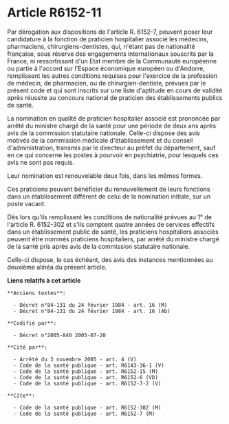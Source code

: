 # Article R6152-11

Par dérogation aux dispositions de l'article R. 6152-7, peuvent poser leur candidature à la fonction de praticien hospitalier
associé les médecins, pharmaciens, chirurgiens-dentistes, qui, n'étant pas de nationalité française, sous réserve des
engagements internationaux souscrits par la France, ni ressortissant d'un Etat membre de la Communauté européenne ou partie à
l'accord sur l'Espace économique européen ou d'Andorre, remplissent les autres conditions requises pour l'exercice de la
profession de médecin, de pharmacien, ou de chirurgien-dentiste, prévues par le présent code et qui sont inscrits sur une
liste d'aptitude en cours de validité après réussite au concours national de praticien des établissements publics de santé.

La nomination en qualité de praticien hospitalier associé est prononcée par arrêté du ministre chargé de la santé pour une
période de deux ans après avis de la commission statutaire nationale. Celle-ci dispose des avis motivés de la commission
médicale d'établissement et du conseil d'administration, transmis par le directeur au préfet du département, sauf en ce qui
concerne les postes à pourvoir en psychiatrie, pour lesquels ces avis ne sont pas requis.

Leur nomination est renouvelable deux fois, dans les mêmes formes.

Ces praticiens peuvent bénéficier du renouvellement de leurs fonctions dans un établissement différent de celui de la
nomination initiale, sur un poste vacant.

Dès lors qu'ils remplissent les conditions de nationalité prévues au 1° de l'article R. 6152-302 et s'ils comptent quatre
années de services effectifs dans un établissement public de santé, les praticiens hospitaliers associés peuvent être nommés
praticiens hospitaliers, par arrêté du ministre chargé de la santé pris après avis de la commission statutaire nationale.

Celle-ci dispose, le cas échéant, des avis des instances mentionnées au deuxième alinéa du présent article.

**Liens relatifs à cet article**

	**Anciens textes**:

	  - Décret n°84-131 du 24 février 1984 - art. 16 (M)
	  - Décret n°84-131 du 24 février 1984 - art. 16 (Ab)

	**Codifié par**:

	  - Décret n°2005-840 2005-07-20

	**Cité par**:

	  - Arrêté du 3 novembre 2005 - art. 4 (V)
	  - Code de la santé publique - art. R6143-36-1 (V)
	  - Code de la santé publique - art. R6152-15 (M)
	  - Code de la santé publique - art. R6152-6 (VD)
	  - Code de la santé publique - art. R6152-7-2 (V)

	**Cite**:

	  - Code de la santé publique - art. R6152-302 (M)
	  - Code de la santé publique - art. R6152-7 (M)
